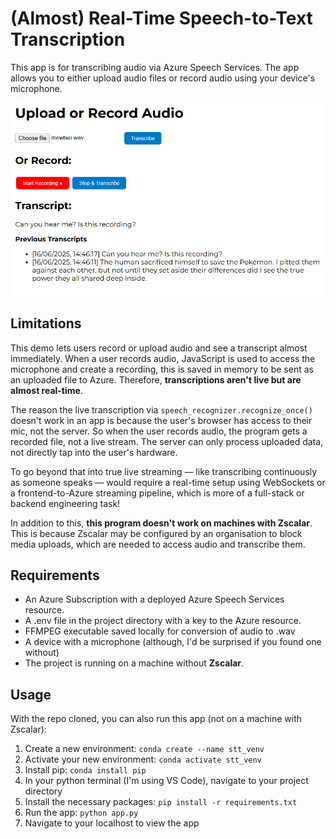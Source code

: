 # (Almost) Real-Time Speech-to-Text Transcription
This app is for transcribing audio via Azure Speech Services. The app allows you to either upload audio files or record audio using your device's microphone. 

![diagram plot](images/Screenshot%202025-06-16.png)

##  Limitations
This demo lets users record or upload audio and see a transcript almost immediately. When a user records audio, JavaScript is used to access the microphone and create a recording, this is saved in memory to be sent as an uploaded file to Azure. Therefore, **transcriptions aren't live but are almost real-time**. 

The reason the live transcription via `speech_recognizer.recognize_once()` doesn't work in an app is because the user's browser has access to their mic, not the server. So when the user records audio, the program gets a recorded file, not a live stream. The server can only process uploaded data, not directly tap into the user's hardware.

To go beyond that into true live streaming — like transcribing continuously as someone speaks — would require a real-time setup using WebSockets or a frontend-to-Azure streaming pipeline, which is more of a full-stack or backend engineering task! 

In addition to this, **this program doesn't work on machines with Zscalar**. This is because Zscalar may be configured by an organisation to block media uploads, which are needed to access audio and transcribe them. 

## Requirements
 - An Azure Subscription with a deployed Azure Speech Services resource.
 - A .env file in the project directory with a key to the Azure resource.
 - FFMPEG executable saved locally for conversion of audio to .wav
 - A device with a microphone (although, I'd be surprised if you found one without)
 - The project is running on a machine without **Zscalar**. 

 ## Usage

 With the repo cloned, you can also run this app (not on a machine with Zscalar):

 1. Create a new environment: `conda create --name stt_venv`
 2. Activate your new environment: `conda activate stt_venv`
 3. Install pip: `conda install pip`
 4. In your python terminal (I'm using VS Code), navigate to your project directory
 5. Install the necessary packages: `pip install -r requirements.txt`
 6. Run the app: `python app.py`
 7. Navigate to your localhost to view the app

